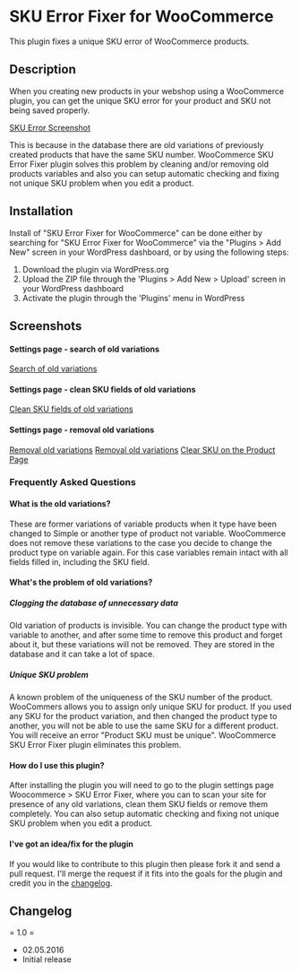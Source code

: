 # SKU Error Fixer for WooCommerce

This plugin fixes a unique SKU error of WooCommerce products.

## Description

When you creating new products in your webshop using a WooCommerce plugin, you can get the unique SKU error for your product and SKU not being saved properly.

[SKU Error Screenshot](https://ps.w.org/sku-error-fixer-for-woocommerce/trunk/screenshot-6.png)

This is because in the database there are old variations of previously created products that have the same SKU number. WooCommerce SKU Error Fixer plugin solves this problem by cleaning and/or removing old products variables and also you can setup automatic checking and fixing not unique SKU problem when you edit a product.

## Installation

Install of "SKU Error Fixer for WooCommerce" can be done either by searching for "SKU Error Fixer for WooCommerce" via the "Plugins > Add New" screen in your WordPress dashboard, or by using the following steps:

1. Download the plugin via WordPress.org
2. Upload the ZIP file through the 'Plugins > Add New > Upload' screen in your WordPress dashboard
3. Activate the plugin through the 'Plugins' menu in WordPress

## Screenshots

#### Settings page - search of old variations
[Search of old variations](https://ps.w.org/sku-error-fixer-for-woocommerce/trunk/screenshot-1.png)

#### Settings page - clean SKU fields of old variations
[Clean SKU fields of old variations](https://ps.w.org/sku-error-fixer-for-woocommerce/trunk/screenshot-2.png)

#### Settings page - removal old variations
[Removal old variations](https://ps.w.org/sku-error-fixer-for-woocommerce/trunk/screenshot-3.png)
[Removal old variations](https://ps.w.org/sku-error-fixer-for-woocommerce/trunk/screenshot-4.png)
[Clear SKU on the Product Page](https://ps.w.org/sku-error-fixer-for-woocommerce/trunk/screenshot-5.png)

### Frequently Asked Questions

#### What is the old variations?

These are former variations of variable products when it type have been changed to Simple or another type of product not variable. WooCommerce does not remove these variations to the case you decide to change the product type on variable again. For this case variables remain intact with all fields filled in, including the SKU field.

#### What's the problem of old variations?

##### Clogging the database of unnecessary data

Old variation of products is invisible. You can change the product type with variable to another, and after some time to remove this product and forget about it, but these variations will not be removed. They are stored in the database and it can take a lot of space.

##### Unique SKU problem

A known problem of the uniqueness of the SKU number of the product. WooCommers allows you to assign only unique SKU for product. If you used any SKU for the product variation, and then changed the product type to another, you will not be able to use the same SKU for a different product. You will receive an error "Product SKU must be unique". WooCommerce SKU Error Fixer plugin eliminates this problem.

#### How do I use this plugin?

After installing the plugin you will need to go to the plugin settings page Woocommerce > SKU Error Fixer, where you can to scan your site for presence of any old variations, clean them SKU fields or remove them completely. You can also setup automatic checking and fixing not unique SKU problem when you edit a product.

#### I've got an idea/fix for the plugin

If you would like to contribute to this plugin then please fork it and send a pull request. I'll merge the request if it fits into the goals for the plugin and credit you in the [changelog](https://github.com/aliowebdeveloper/sku-error-fixer-for-woocommrece/blob/master/changelog.txt).

## Changelog

= 1.0 =
* 02.05.2016
* Initial release